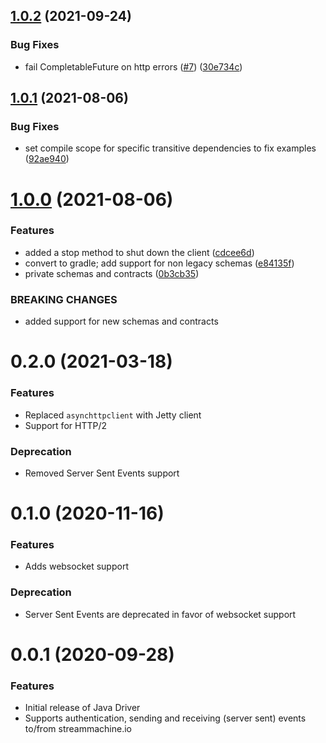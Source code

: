 ## [1.0.2](https://github.com/streammachineio/java-driver/compare/v1.0.1...v1.0.2) (2021-09-24)


### Bug Fixes

* fail CompletableFuture on http errors ([#7](https://github.com/streammachineio/java-driver/issues/7)) ([30e734c](https://github.com/streammachineio/java-driver/commit/30e734c15b9c5cb6f43d214080a78fc32bfd6168))

## [1.0.1](https://github.com/streammachineio/java-driver/compare/v1.0.0...v1.0.1) (2021-08-06)


### Bug Fixes

* set compile scope for specific transitive dependencies to fix examples ([92ae940](https://github.com/streammachineio/java-driver/commit/92ae9402237bca87d994ba3f3226a34d333b342c))

# [1.0.0](https://github.com/streammachineio/java-driver/compare/v0.1.0...v1.0.0) (2021-08-06)


### Features

* added a stop method to shut down the client ([cdcee6d](https://github.com/streammachineio/java-driver/commit/cdcee6d7a5bb1843d4cf776f7a0bad1475ff5274))
* convert to gradle; add support for non legacy schemas ([e84135f](https://github.com/streammachineio/java-driver/commit/e84135f44ff8fdbfa3fcb7b7c9fbe374284f8bbb))
* private schemas and contracts ([0b3cb35](https://github.com/streammachineio/java-driver/commit/0b3cb35f7628b114d69aaf24e362363df91b101a))


### BREAKING CHANGES

* added support for new schemas and contracts

# 0.2.0 (2021-03-18)


### Features
* Replaced `asynchttpclient` with Jetty client
* Support for HTTP/2

### Deprecation
* Removed Server Sent Events support

# 0.1.0 (2020-11-16)


### Features
* Adds websocket support

### Deprecation
* Server Sent Events are deprecated in favor of websocket support

# 0.0.1 (2020-09-28)


### Features
* Initial release of Java Driver
* Supports authentication, sending and receiving (server sent) events to/from streammachine.io
